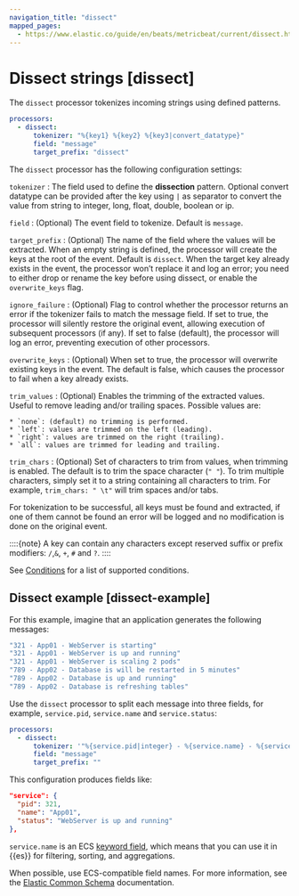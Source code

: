 ```yaml
---
navigation_title: "dissect"
mapped_pages:
  - https://www.elastic.co/guide/en/beats/metricbeat/current/dissect.html
---
```


# Dissect strings [dissect]


The `dissect` processor tokenizes incoming strings using defined patterns.

```yaml
processors:
  - dissect:
      tokenizer: "%{key1} %{key2} %{key3|convert_datatype}"
      field: "message"
      target_prefix: "dissect"
```

The `dissect` processor has the following configuration settings:

`tokenizer`
:   The field used to define the **dissection** pattern. Optional convert datatype can be provided after the key using `|` as separator to convert the value from string to integer, long, float, double, boolean or ip.

`field`
:   (Optional) The event field to tokenize. Default is `message`.

`target_prefix`
:   (Optional) The name of the field where the values will be extracted. When an empty string is defined, the processor will create the keys at the root of the event. Default is `dissect`. When the target key already exists in the event, the processor won’t replace it and log an error; you need to either drop or rename the key before using dissect, or enable the `overwrite_keys` flag.

`ignore_failure`
:   (Optional) Flag to control whether the processor returns an error if the tokenizer fails to match the message field. If set to true, the processor will silently restore the original event, allowing execution of subsequent processors (if any). If set to false (default), the processor will log an error, preventing execution of other processors.

`overwrite_keys`
:   (Optional) When set to true, the processor will overwrite existing keys in the event. The default is false, which causes the processor to fail when a key already exists.

`trim_values`
:   (Optional) Enables the trimming of the extracted values. Useful to remove leading and/or trailing spaces. Possible values are:

    * `none`: (default) no trimming is performed.
    * `left`: values are trimmed on the left (leading).
    * `right`: values are trimmed on the right (trailing).
    * `all`: values are trimmed for leading and trailing.


`trim_chars`
:   (Optional) Set of characters to trim from values, when trimming is enabled. The default is to trim the space character (`" "`). To trim multiple characters, simply set it to a string containing all characters to trim. For example, `trim_chars: " \t"` will trim spaces and/or tabs.

For tokenization to be successful, all keys must be found and extracted, if one of them cannot be found an error will be logged and no modification is done on the original event.

::::{note}
A key can contain any characters except reserved suffix or prefix modifiers:  `/`,`&`, `+`, `#` and `?`.
::::


See [Conditions](/reference/metricbeat/defining-processors.md#conditions) for a list of supported conditions.

## Dissect example [dissect-example]

For this example, imagine that an application generates the following messages:

```sh
"321 - App01 - WebServer is starting"
"321 - App01 - WebServer is up and running"
"321 - App01 - WebServer is scaling 2 pods"
"789 - App02 - Database is will be restarted in 5 minutes"
"789 - App02 - Database is up and running"
"789 - App02 - Database is refreshing tables"
```

Use the `dissect` processor to split each message into three fields, for example, `service.pid`, `service.name` and `service.status`:

```yaml
processors:
  - dissect:
      tokenizer: '"%{service.pid|integer} - %{service.name} - %{service.status}"'
      field: "message"
      target_prefix: ""
```

This configuration produces fields like:

```json
"service": {
  "pid": 321,
  "name": "App01",
  "status": "WebServer is up and running"
},
```

`service.name` is an ECS [keyword field](elasticsearch://docs/reference/elasticsearch/mapping-reference/keyword.md), which means that you can use it in {{es}} for filtering, sorting, and aggregations.

When possible, use ECS-compatible field names. For more information, see the [Elastic Common Schema](ecs://docs/reference/index.md) documentation.


